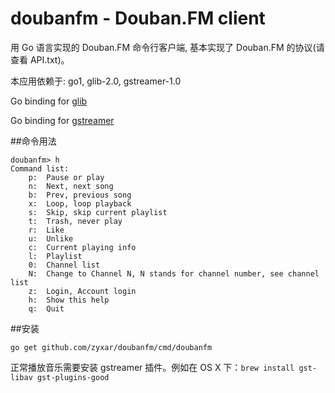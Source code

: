 doubanfm - Douban.FM client
=====

用 Go 语言实现的 Douban.FM 命令行客户端, 基本实现了 Douban.FM 的协议(请查看 API.txt)。

本应用依赖于: go1, glib-2.0, gstreamer-1.0

Go binding for [glib](http://github.com/ziutek/glib)

Go binding for [gstreamer](http://github.com/ziutek/gst)

##命令用法
```
doubanfm> h
Command list:
	p: 	Pause or play
	n: 	Next, next song
	b:	Prev, previous song
	x:	Loop, loop playback
	s:	Skip, skip current playlist
	t: 	Trash, never play
	r: 	Like
	u:	Unlike
	c:	Current playing info
	l: 	Playlist
	0: 	Channel list
	N:	Change to Channel N, N stands for channel number, see channel list
	z:	Login, Account login
	h:	Show this help
	q:	Quit
```

##安装

`go get github.com/zyxar/doubanfm/cmd/doubanfm`

正常播放音乐需要安装 gstreamer 插件。例如在 OS X 下：`brew install gst-libav gst-plugins-good`
